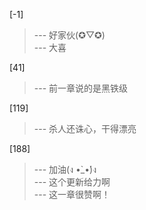 
[-1] 
>--- 好家伙(✪▽✪)<br>
>--- 大喜<br>

[41] 
>--- 前一章说的是黑铁级<br>

[119] 
>--- 杀人还诛心，干得漂亮<br>

[188] 
>--- 加油(ง •̀_•́)ง<br>
>--- 这个更新给力啊<br>
>--- 这一章很赞啊！<br>
